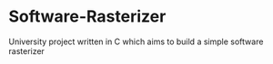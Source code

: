 Software-Rasterizer
===================

University project written in C which aims to build a simple software rasterizer
